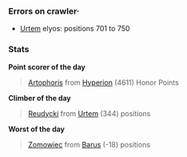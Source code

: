 ### Errors on crawler·
- [Urtem](/#/ranking/Urtem) elyos: positions 701 to 750


### Stats

**Point scorer of the day**
>[Artophoris](/#/character/Hyperion/565235) from [Hyperion](/#/ranking/Hyperion)  (4611) Honor Points


**Climber of the day**
>[Reudycki](/#/character/Urtem/1914783) from [Urtem](/#/ranking/Urtem)  (344) positions


**Worst of the day**
>[Zomowiec](/#/character/Barus/462533) from [Barus](/#/ranking/Barus)  (-18) positions


